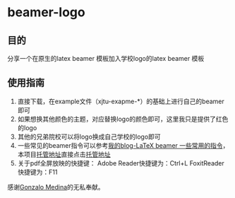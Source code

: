 # beamer-logo
## 目的
分享一个在原生的latex beamer 模板加入学校logo的latex beamer 模板
## 使用指南
1. 直接下载，在example文件（xjtu-exapme-\*）的基础上进行自己的beamer即可
2. 如果想换其他颜色的主题，对应替换logo的颜色即可，这里我只是提供了红色的logo
3. 其他的兄弟院校可以将logo换成自己学校的logo即可
4. 一些常见的beamer指令可以参考[我的blog-LaTeX beamer 一些常用的指令](https://my.oschina.net/zhangwenwen/blog/757303)，本项目[托管地址](http://git.oschina.net/Zhangwenwen/beamer-logo)直接点击[托管地址](http://git.oschina.net/Zhangwenwen/beamer-logo)
5. 关于pdf全屏放映的快捷键：
      Adobe Reader快捷键为：Ctrl+L
      FoxitReader快捷键为：F11

感谢[Gonzalo Medina](https://tex.stackexchange.com/users/3954/gonzalo-medina)的无私奉献。